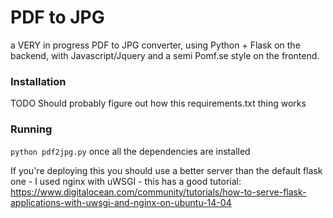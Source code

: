 # PDF to JPG
a VERY in progress PDF to JPG converter, using Python + Flask on the backend, with Javascript/Jquery and a semi Pomf.se style on the frontend.

### Installation
TODO
Should probably figure out how this requirements.txt thing works

### Running
`python pdf2jpg.py` once all the dependencies are installed

If you're deploying this you should use a better server than the default flask one - I used nginx with uWSGI - this has a good tutorial: https://www.digitalocean.com/community/tutorials/how-to-serve-flask-applications-with-uwsgi-and-nginx-on-ubuntu-14-04
